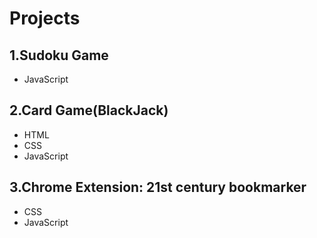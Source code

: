 # Projects

## 1.Sudoku Game
 * JavaScript
 
## 2.Card Game(BlackJack)
  * HTML
  * CSS
  * JavaScript
## 3.Chrome Extension: 21st century bookmarker
  * CSS
  * JavaScript
